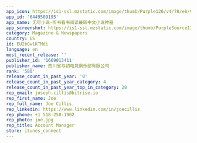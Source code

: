 ```yaml
---
app_icon: https://is1-ssl.mzstatic.com/image/thumb/Purple126/v4/78/e8/9c/78e89c1b-966c-8269-2b81-9272d62d6a4d/AppIcon-0-0-1x_U007epad-0-0-0-85-220.png/1024x1024bb.png
app_id: '6449509195'
app_name: 无尽小说-听书看书阅读最新中文小说神器
app_screenshot: https://is1-ssl.mzstatic.com/image/thumb/PurpleSource116/v4/29/cb/f8/29cbf84f-849d-c671-7407-5c83e47d03ab/0d70b60e-8083-4b86-b73e-1b8a75f8d0a8_2688_1____U7b80.png/1242x2688bb.png
category: Magazine & Newspapers
country: US
id: EU2bGw1KTMdi
language: en
most_recent_release: ''
publisher_id: '1669013411'
publisher_name: 四川省与初电竞俱乐部有限公司
rank: '580'
release_count_in_past_year: '0'
release_count_in_past_year_category: 4
release_count_in_past_year_top_in_category: 28
rep_email: joseph.cillis@bitrise.io
rep_first_name: Joe
rep_full_name: Joe Cillis
rep_linkedin: https://www.linkedin.com/in/joecillis
rep_phone: +1 518-258-1902
rep_photo: joe.jpg
rep_title: Account Manager
store: itunes_connect
---
```

